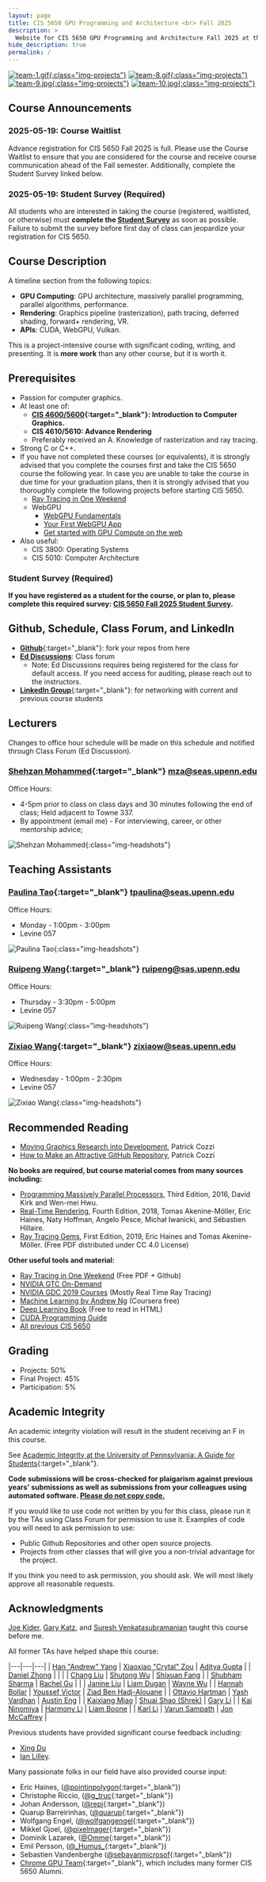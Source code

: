 ```yaml
---
layout: page
title: CIS 5650 GPU Programming and Architecture <br> Fall 2025
description: >
  Website for CIS 5650 GPU Programming and Architecture Fall 2025 at the University of Pennsylvania
hide_description: true
permalink: /
---
```


[![team-1.gif](/assets/images/previous_projects/team-1.gif){:class="img-projects"}](https://cis5650-fall-2024.github.io/projects/)
[![team-8.gif](/assets/images/previous_projects/team-8.gif){:class="img-projects"}](https://cis5650-fall-2024.github.io/projects/)
[![team-9.jpg](/assets/images/previous_projects/team-9.jpg){:class="img-projects"}](https://cis5650-fall-2024.github.io/projects/)
[![team-10.jpg](/assets/images/previous_projects/team-10.jpg){:class="img-projects"}](https://cis5650-fall-2024.github.io/projects/)

## Course Announcements

### 2025-05-19: Course Waitlist

Advance registration for CIS 5650 Fall 2025 is full. Please use the Course Waitlist to ensure that you are considered for the course and receive course communication ahead of the Fall semester. Additionally, complete the Student Survey linked below.

### 2025-05-19: Student Survey (Required)

All students who are interested in taking the course (registered, waitlisted, or otherwise) must **complete the [Student Survey](https://forms.cloud.microsoft/r/m4Z8DqTKfL)** as soon as possible. Failure to submit the survey before first day of class can jeopardize your registration for CIS 5650.

## Course Description

A timeline section from the following topics:

* **GPU Computing**: GPU architecture, massively parallel programming, parallel algorithms, performance.
* **Rendering**: Graphics pipeline (rasterization), path tracing, deferred shading, forward+ rendering, VR.
* **APIs**: CUDA, WebGPU, Vulkan.

This is a project-intensive course with significant coding, writing, and presenting. It is **more work** than any other course, but it is worth it.

## Prerequisites

* Passion for computer graphics.
* At least one of:
  * **[CIS 4600/5600](https://www.cis.upenn.edu/~cis4600/current/){:target="_blank"}: Introduction to Computer Graphics.**
  * **CIS 4610/5610: Advance Rendering**
  * Preferably received an A. Knowledge of rasterization and ray tracing.
* Strong C or C++.
* If you have not completed these courses (or equivalents), it is strongly advised that you complete the courses first and take the CIS 5650 course the following year. In case you are unable to take the course in due time for your graduation plans, then it is strongly advised that you thoroughly complete the following projects before starting CIS 5650.
  * [Ray Tracing in One Weekend](https://github.com/RayTracing/raytracing.github.io/)
  * WebGPU
    * [WebGPU Fundamentals](https://github.com/webgpu/webgpufundamentals)
    * [Your First WebGPU App](https://codelabs.developers.google.com/your-first-webgpu-app)
    * [Get started with GPU Compute on the web](https://developer.chrome.com/docs/capabilities/web-apis/gpu-compute)
* Also useful:
  * CIS 3800: Operating Systems
  * CIS 5010: Computer Architecture

### Student Survey (Required)

**If you have registered as a student for the course, or plan to, please complete this required survey: [CIS 5650 Fall 2025 Student Survey](https://forms.cloud.microsoft/r/m4Z8DqTKfL).**

## Github, Schedule, Class Forum, and LinkedIn

* [**Github**](https://github.com/CIS5650-Fall-2025){:target="_blank"}: fork your repos from here
* [**Ed Discussions**](https://edstem.org/us/courses/81464/discussion): Class forum
  * Note: Ed Discussions requires being registered for the class for default access. If you need access for auditing, please reach out to the instructors.
* [**LinkedIn Group**](https://www.linkedin.com/groups/6540935/){:target="_blank"}: for networking with current and previous course students

## Lecturers

Changes to office hour schedule will be made on this schedule and notified through Class Forum (Ed Discussion).

### [Shehzan Mohammed](https://www.linkedin.com/in/shehzan-mohammed/){:target="_blank"} mza@seas.upenn.edu

Office Hours:

* 4-5pm prior to class on class days and 30 minutes following the end of class; Held adjacent to Towne 337.
* By appointment (email me) - For interviewing, career, or other mentorship advice;

![Shehzan Mohammed](/assets/images/headshots/shehzan_mohammed.jpg){:class="img-headshots"}

## Teaching Assistants

### [Paulina Tao](){:target="_blank"} tpaulina@seas.upenn.edu

Office Hours:

* Monday - 1:00pm - 3:00pm
* Levine 057

![Paulina Tao](/assets/images/headshots/paulina_tao.jpg){:class="img-headshots"}

### [Ruipeng Wang](){:target="_blank"} ruipeng@sas.upenn.edu

Office Hours:

* Thursday - 3:30pm - 5:00pm
* Levine 057

![Ruipeng Wang](/assets/images/headshots/ruipeng_wang.jpg){:class="img-headshots"}

### [Zixiao Wang](){:target="_blank"} zixiaow@seas.upenn.edu

Office Hours:

* Wednesday - 1:00pm - 2:30pm
* Levine 057

![Zixiao Wang](/assets/images/headshots/zixiao_wang.jpg){:class="img-headshots"}

## Recommended Reading

* [Moving Graphics Research into Development](http://www.realtimerendering.com/blog/4472-2/), Patrick Cozzi
* [How to Make an Attractive GitHub Repository](https://github.com/pjcozzi/Articles/blob/master/CIS565/GitHubRepo/README.md), Patrick Cozzi

**No books are required, but course material comes from many sources including:**

* [Programming Massively Parallel Processors](http://www.elsevierdirect.com/morgan_kaufmann/kirk/), Third Edition, 2016, David Kirk and Wen-mei Hwu.
* [Real-Time Rendering](http://www.realtimerendering.com/), Fourth Edition, 2018, Tomas Akenine-Möller, Eric Haines, Naty Hoffman, Angelo Pesce, Michał Iwanicki, and Sébastien Hillaire.
* [Ray Tracing Gems](http://www.realtimerendering.com/raytracinggems/), First Edition, 2019, Eric Haines and Tomas Akenine-Möller. (Free PDF distributed under CC 4.0 License)

**Other useful tools and material:**

* [Ray Tracing in One Weekend](https://github.com/RayTracing/InOneWeekend) (Free PDF + Github)
* [NVIDIA GTC On-Demand](https://www.nvidia.com/en-us/on-demand/)
* [NVIDIA GDC 2019 Courses](https://1drv.ms/f/s!AiLXbdZHgbemhdpxaqFXjSRTkshtPA) (Mostly Real Time Ray Tracing)
* [Machine Learning by Andrew Ng](https://www.coursera.org/learn/machine-learning) (Coursera free)
* [Deep Learning Book](https://www.deeplearningbook.org/) (Free to read in HTML)
* [CUDA Programming Guide](https://docs.nvidia.com/cuda/cuda-c-programming-guide/index.html)
* [All previous CIS 5650](/previous-semesters/)

## Grading

* Projects: 50%
* Final Project: 45%
* Participation: 5%

## Academic Integrity

An academic integrity violation will result in the student receiving an F in this course.

See [Academic Integrity at the University of Pennsylvania: A Guide for Students](http://www.upenn.edu/academicintegrity/){:target="_blank"}.

**Code submissions will be cross-checked for plaigarism against previous years' submissions as well as submissions from your colleagues using automated software. <u>Please do not copy code.</u>**

If you would like to use code not written by you for this class, please run it by the TAs using Class Forum for permission to use it. Examples of code you will need to ask permission to use:

* Public Github Repositories and other open source projects.
* Projects from other classes that will give you a non-trivial advantage for the project.

If you think you need to ask permission, you should ask. We will most likely approve all reasonable requests.

## Acknowledgments

[Joe Kider](http://www.josephkider.com/), [Gary Katz](http://www.linkedin.com/pub/gary-katz/3/a40/a1b), and [Suresh Venkatasubramanian](http://www.cs.utah.edu/~suresh/web/) taught this course before me.

All former TAs have helped shape this course:

|---|---|---|
| [Han "Andrew" Yang](https://www.linkedin.com/in/andrew-han-yang-0031231a3) | [Xiaoxiao  "Crytal" Zou](https://www.linkedin.com/in/xiaoxiao-zou-23482a1b9/) | [Aditya Gupta](https://www.linkedin.com/in/aditya-gupta1/) |
| [Daniel Zhong](https://www.linkedin.com/in/danielzhong-/) | | |
| [Chang Liu](https://www.linkedin.com/in/chang-liu-0451a6208/) | [Shutong Wu](https://www.linkedin.com/in/shutong-wu-214043172/) | [Shixuan Fang](https://www.linkedin.com/in/shixuan-fang-4aba78222/) |
| [Shubham Sharma](https://www.linkedin.com/in/codeshubham/) | [Rachel Gu](https://www.linkedin.com/in/rgu/) | |
| [Janine Liu](https://www.janineliu.com/) | [Liam Dugan](http://liamdugan.com/) | [Wayne Wu](https://www.wuwayne.com) |
| [Hannah Bollar](http://hannahbollar.com/)   | [Youssef Victor](http://youssefvictor.com/)        | [Ziad Ben Hadj-Alouane](https://github.com/ziedbha)  |
| [Ottavio Hartman](http://ottav.io/)         | [Yash Vardhan](https://github.com/yashv28)         | [Austin Eng](http://austin-eng.co/)                  |
| [Kaixiang Miao](http://miaokaixiang.com/)   | [Shuai Shao (Shrek)](https://shrekshao.github.io/) | [Gary Li](http://likangning93.wixsite.com/home)      |
| [Kai Ninomiya](http://kainino0x.github.io/) | [Harmony Li](http://www.harmonymli.com)            | [Liam Boone](http://liamboone.blogspot.com/)         |
| [Karl Li](http://www.yiningkarlli.com/)     | [Varun Sampath](http://vsampath.com/)              | [Jon McCaffrey](http://mccaffreydev.blogspot.com/)   |

Previous students have provided significant course feedback including:

* [Xing Du](http://www.linkedin.com/pub/xing-du/3a/626/a23)
* [Ian Lilley](http://ianlilley.wordpress.com/).

Many passionate folks in our field have also provided course input:

* Eric Haines, ([@pointinpolygon](https://twitter.com/pointinpolygon){:target="_blank"})
* Christophe Riccio, ([@g_truc](https://twitter.com/g_truc){:target="_blank"})
* Johan Andersson, ([@repi](https://twitter.com/repi){:target="_blank"})
* Quarup Barreirinhas, ([@quarup](https://twitter.com/quarup){:target="_blank"})
* Wolfgang Engel, ([@wolfgangengel](https://twitter.com/wolfgangengel){:target="_blank"})
* Mikkel Gjoel, ([@pixelmager](https://twitter.com/pixelmager){:target="_blank"})
* Dominik Lazarek, ([@Omme](https://twitter.com/Omme){:target="_blank"})
* Emil Persson, ([@\_Humus\_](https://twitter.com/_Humus_){:target="_blank"})
* Sebastien Vandenberghe ([@sebavanmicrosof](https://github.com/sebavanmicrosof){:target="_blank"})
* [Chrome GPU Team](https://www.chromium.org/developers/design-documents/chromium-graphics){:target="_blank"}, which includes many former CIS 5650 Alumni.
